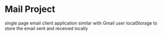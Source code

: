 # Mail Project

single page email client application similar with Gmail
user localStorage to store the email sent and received locally

